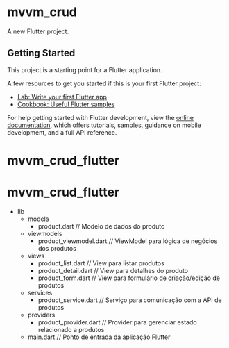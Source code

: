 # mvvm_crud

A new Flutter project.

## Getting Started

This project is a starting point for a Flutter application.

A few resources to get you started if this is your first Flutter project:

- [Lab: Write your first Flutter app](https://docs.flutter.dev/get-started/codelab)
- [Cookbook: Useful Flutter samples](https://docs.flutter.dev/cookbook)

For help getting started with Flutter development, view the
[online documentation](https://docs.flutter.dev/), which offers tutorials,
samples, guidance on mobile development, and a full API reference.
# mvvm_crud_flutter


# mvvm_crud_flutter

- lib
    - models
        - product.dart         // Modelo de dados do produto
    - viewmodels
        - product_viewmodel.dart  // ViewModel para lógica de negócios dos produtos
    - views
        - product_list.dart    // View para listar produtos
        - product_detail.dart  // View para detalhes do produto
        - product_form.dart    // View para formulário de criação/edição de produtos
    - services
        - product_service.dart // Serviço para comunicação com a API de produtos
    - providers
        - product_provider.dart  // Provider para gerenciar estado relacionado a produtos
    - main.dart              // Ponto de entrada da aplicação Flutter
